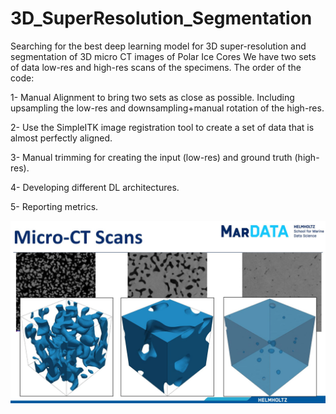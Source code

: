 # 3D_SuperResolution_Segmentation

Searching for the best deep learning model for 3D super-resolution and segmentation of 3D micro CT images of Polar Ice Cores
We have two sets of data low-res and high-res scans of the specimens.
The order of the code: 

1- Manual Alignment to bring two sets as close as possible. Including upsampling the low-res and downsampling+manual rotation of the high-res.

2- Use the SimpleITK image registration tool to create a set of data that is almost perfectly aligned.

3- Manual trimming for creating the input (low-res) and ground truth (high-res).

4- Developing different DL architectures.

5- Reporting metrics.


![Data Sample](visualization_data.jpg)
